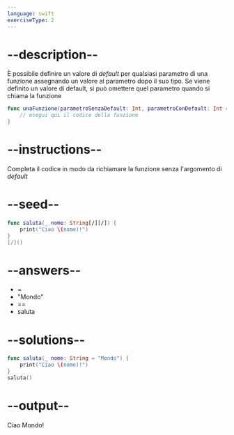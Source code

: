 ```yaml
---
language: swift
exerciseType: 2
---
```


# --description--

È possibile definire un valore di _default_ per qualsiasi parametro di una funzione assegnando un valore al parametro dopo il suo tipo.
Se viene definito un valore di default, si può omettere quel parametro quando si chiama la funzione
```swift
func unaFunzione(parametroSenzaDefault: Int, parametroConDefault: Int = 12) {
	// esegui qui il codice della funzione
}
```

# --instructions--

Completa il codice in modo da richiamare la funzione senza l'argomento di _default_

# --seed--

```swift
func saluta(_ nome: String[/][/]) {
    print("Ciao \(nome)!")
}
[/]()
```

# --answers--

-  = 
- "Mondo"
-  == 
- saluta

# --solutions--

```swift
func saluta(_ nome: String = "Mondo") {
    print("Ciao \(nome)!")
}
saluta()
```

# --output--

Ciao Mondo!
